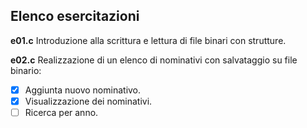 ## Elenco esercitazioni

**e01.c**
Introduzione alla scrittura e lettura di file binari con strutture.

**e02.c**
Realizzazione di un elenco di nominativi con salvataggio su file binario:  
- [x] Aggiunta nuovo nominativo.
- [x] Visualizzazione dei nominativi.
- [ ] Ricerca per anno.